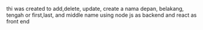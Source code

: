 thi was created to add,delete, update, create a nama depan, belakang, tengah or first,last, and middle name using node js as backend and react as front end
